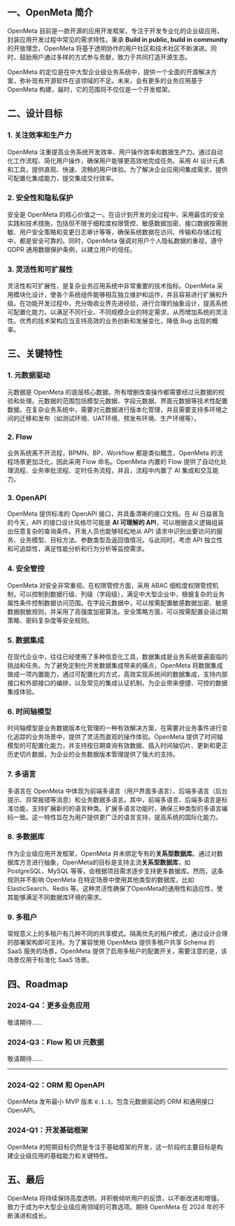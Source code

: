 ## 一、OpenMeta 简介
OpenMeta 目前是一款开源的应用开发框架，专注于开发专业化的企业级应用，封装应用开发过程中常见的需求特性。秉承 **Build in public, build in community** 的开放理念，OpenMeta 将基于透明协作的用户社区和技术社区不断演进。同时，鼓励用户通过多样的方式参与贡献，致力于共同打造开源生态。

OpenMeta 的定位是在中大型企业级业务系统中，提供一个全面的开源解决方案，弥补现有开源软件在该领域的不足。未来，会有更多的业务应用基于 OpenMeta 构建，届时，它的范围将不仅仅是一个开发框架。


## 二、设计目标
### 1. 关注效率和生产力
OpenMeta 注重提高业务系统开发效率、用户操作效率和数据生产力。通过自动化工作流程、简化用户操作，确保用户能够更高效地完成任务。采用 AI 设计元素和工具，提供直观、快速、流畅的用户体验。为了解决企业应用间集成需求，提供可配置化集成能力，提交集成交付效率。


### 2. 安全性和隐私保护
安全是 OpenMeta 的核心价值之一。在设计到开发的全过程中，采用最佳的安全实践和技术措施，包括但不限于细粒度权限管控、敏感数据加密、接口数据按需脱敏、用户安全策略和变更日志审计等等，确保系统数据在访问、传输和存储过程中，都是安全可靠的。同时，OpenMeta 强调对用户个人隐私数据的重视，遵守 GDPR 通用数据保护条例，以建立用户的信任。


### 3. 灵活性和可扩展性
灵活性和可扩展性，是复杂业务应用系统中非常重要的技术指标。OpenMeta 采用模块化设计，使各个系统组件能够相互独立维护和运作，并且容易进行扩展和升级。在功能开发过程中，充分吸收业界先进经验，进行合理的抽象设计，提高系统可配置化能力，以满足不同行业、不同规模企业的特定需求，从而增加系统的灵活性。优秀的技术架构应当支持高效的业务创新和发展变化，降低 Bug 出现的概率。


## 三、关键特性
### 1. 元数据驱动
元数据是 OpenMeta 的底层核心数据，所有增删改查操作都需要经过元数据的校验和处理。元数据的范围包括模型元数据、字段元数据、界面元数据等技术性配置数据。在复杂业务系统中，需要对元数据进行版本化管理，并且需要支持多环境之间的迁移和发布（如测试环境、UAT环境、预发布环境、生产环境等）。

### 2. Flow
业务系统离不开流程，BPMN、BP、Workflow 都是类似概念，OpenMeta 的流程场景更加泛化，因此采用 Flow 命名。OpenMeta 内置的 Flow 提供了自动化处理流程、业务审批流程、定时任务流程，并且，流程中内置了 AI 集成和交互能力。

### 3. OpenAPI
OpenMeta 提供标准的 OpenAPI 接口，并具备清晰的接口文档。在 AI 日益普及的今天，API 的接口设计风格尽可能是 **AI 可理解的 API**，可以根据语义逻辑组装出任意复杂的查询条件。开发人员也能够轻松地从 API 请求中识别出要访问的服务、业务模型、目标方法、参数类型及返回值情况。与此同时，考虑 API 独立性和可追踪性，满足性能分析和行为分析等监控需求。

### 4. 安全管控
OpenMeta 对安全非常重视。在权限管控方面，采用 ABAC 细粒度权限管控机制，可以控制到数据行级、列级（字段级），满足中大型企业中，根据复杂的业务属性条件控制数据访问范围。在字段元数据中，可以按需配置敏感数据加密、敏感数据脱敏规则，并采用了高强度加密算法。安全策略方面，可以按需配置会话过期策略、密码复杂度等安全规则。

### 5. 数据集成
在现代企业中，往往已经使用了多种信息化工具，数据集成是业务系统普遍面临的挑战和任务。为了避免定制化开发数据集成带来的痛点，OpenMeta 将数据集成做成一项内置能力，通过可配置化的方式，高效实现系统间的数据集成，支持内部接口和外部接口的编排，以及常见的集成认证机制，为企业带来便捷、可控的数据集成体验。

### 6. 时间轴模型
时间轴模型是业务数据版本化管理的一种有效解决方案，在需要对业务事件进行变化追踪的业务场景中，提供了灵活而直观的操作体验。OpenMeta 提供了时间轴模型的可配置化能力，并支持按日期查询有效数据、插入时间轴切片、更新和更正历史切片数据，为企业的业务数据版本管理提供了强大的支持。

### 7. 多语言
多语言在 OpenMeta 中体现为前端多语言（用户界面多语言）、后端多语言（后台提示、异常报错等消息）和业务数据多语言。其中，前端多语言、后端多语言是标准功能，支持扩展新的的语言种类。扩展多语言功能时，确保三种类型的多语言编码一致。这一特性旨在为用户提供更广泛的语言支持，提高系统的国际化能力。

### 8. 多数据库

作为企业级应用开发框架，OpenMeta 并未绑定专有的**关系型数据库**。通过对数据库方言进行抽象，OpenMeta的目标是支持主流**关系型数据库**，如 PostgreSQL、MySQL 等等，会根据项目需求逐步支持更多数据库。然而，这条规则并不影响 OpenMeta 在特定场景中使用其他类型的数据库，比如 ElasticSearch、Redis 等。这种灵活性确保了OpenMeta的通用性和适应性，使其能够满足不同数据库环境的需求。

### 9. 多租户
常规意义上的多租户有几种不同的共享模式。隔离优先的租户模式，通过设计合理的部署架构即可支持。为了兼容使用 OpenMeta 提供多租户共享 Schema 的 SaaS 服务的场景，OpenMeta 提供了启用多租户的配置开关，需要注意的是，该场景仅用于标准化 SaaS 场景。

## 四、Roadmap

### 2024-Q4：更多业务应用

敬请期待......

### 2024-Q3：Flow 和 UI 元数据
敬请期待......

------------------------

### 2024-Q2：ORM 和 OpenAPI
OpenMeta 发布最小 MVP 版本 `0.1.3`，包含元数据驱动的 ORM 和通用接口 OpenAPI。

### 2024-Q1：开发基础框架
OpenMeta 的短期目标仍然是专注于基础框架的开发，这一阶段的主要目标是构建企业级应用的基础能力和关键特性。


## 五、最后
OpenMeta 将持续保持高度透明，并积极倾听用户的反馈，以不断改进和增强，致力于成为中大型企业级应用领域的可靠选项。期待 OpenMeta 在 2024 年的不断演进和成长。
